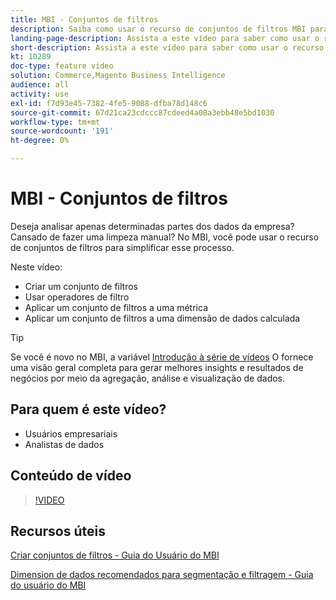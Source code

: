```yaml
---
title: MBI - Conjuntos de filtros
description: Saiba como usar o recurso de conjuntos de filtros MBI para simplificar os relatórios de dados corporativos para Adobe Commerce e Magento Open Source.
landing-page-description: Assista a este vídeo para saber como usar o recurso de conjuntos de filtros do MBI para simplificar os relatórios de dados corporativos.
short-description: Assista a este vídeo para saber como usar o recurso de conjuntos de filtros do MBI para simplificar os relatórios de dados corporativos.
kt: 10289
doc-type: feature video
solution: Commerce,Magento Business Intelligence
audience: all
activity: use
exl-id: f7d93e45-7382-4fe5-9088-dfba78d148c6
source-git-commit: 67d21ca23cdccc87cdeed4a08a3ebb48e5bd1030
workflow-type: tm+mt
source-wordcount: '191'
ht-degree: 0%

---
```


# MBI - Conjuntos de filtros

Deseja analisar apenas determinadas partes dos dados da empresa? Cansado de fazer uma limpeza manual? No MBI, você pode usar o recurso de conjuntos de filtros para simplificar esse processo.

Neste vídeo:

- Criar um conjunto de filtros
- Usar operadores de filtro
- Aplicar um conjunto de filtros a uma métrica
- Aplicar um conjunto de filtros a uma dimensão de dados calculada

>[!TIP]
>
>Se você é novo no MBI, a variável [Introdução à série de vídeos](1-overview.md) O fornece uma visão geral completa para gerar melhores insights e resultados de negócios por meio da agregação, análise e visualização de dados.

## Para quem é este vídeo?

- Usuários empresariais
- Analistas de dados

## Conteúdo de vídeo

>[!VIDEO](https://video.tv.adobe.com/v/342408?quality=12&learn=on)

## Recursos úteis

[Criar conjuntos de filtros - Guia do Usuário do MBI](https://experienceleague.adobe.com/docs/commerce-business-intelligence/mbi/build/reports/ess-manage-data-filters.html)

[Dimension de dados recomendados para segmentação e filtragem - Guia do usuário do MBI](https://experienceleague.adobe.com/docs/commerce-business-intelligence/mbi/best-practices/data/segment-filter.html)
